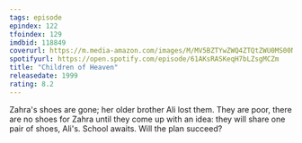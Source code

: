 ```yaml
---
tags: episode
epindex: 122
tfoindex: 129
imdbid: 118849
coverurl: https://m.media-amazon.com/images/M/MV5BZTYwZWQ4ZTQtZWU0MS00N2YwLWEzMDItZWFkZWY0MWVjODVhXkEyXkFqcGdeQXVyNjU0OTQ0OTY@._V1_SX202_CR0,0,202,300_.jpg
spotifyurl: https://open.spotify.com/episode/61AKsRASKeqH7bLZsgMCZm
title: "Children of Heaven"
releasedate: 1999
rating: 8.2
---
```


Zahra's shoes are gone; her older brother Ali lost them. They are poor, there are no shoes for Zahra until they come up with an idea: they will share one pair of shoes, Ali's. School awaits. Will the plan succeed?